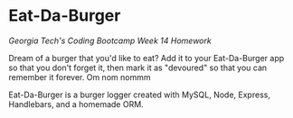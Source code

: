 # Eat-Da-Burger

*Georgia Tech's Coding Bootcamp Week 14 Homework*

Dream of a burger that you'd like to eat?  Add it to your Eat-Da-Burger app so that you don't forget it, then mark it as "devoured" so that you can remember it forever. Om nom nommm

Eat-Da-Burger is a burger logger created with MySQL, Node, Express, Handlebars, and a homemade ORM.